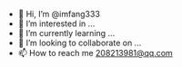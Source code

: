 - 👋 Hi, I’m @imfang333
- 👀 I’m interested in ...
- 🌱 I’m currently learning ...
- 💞️ I’m looking to collaborate on ...
- 📫 How to reach me 208213981@qq.com

<!---
imfang333/imfang333 is a ✨ special ✨ repository because its `README.md` (this file) appears on your GitHub profile.
You can click the Preview link to take a look at your changes.
--->
